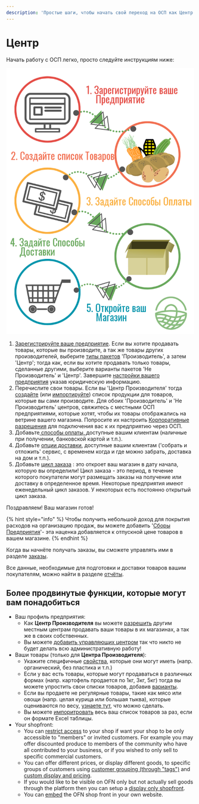 ```yaml
---
description: 'Простые шаги, чтобы начать свой переход на ОСП как Центр'
---
```


# Центр

Начать работу с ОСП легко, просто следуйте инструкциям ниже:

![&#x41F;&#x44F;&#x442;&#x44C; &#x448;&#x430;&#x433;&#x43E;&#x432; &#x434;&#x43B;&#x44F; &#x43E;&#x442;&#x43A;&#x440;&#x44B;&#x442;&#x438;&#x44F; &#x432;&#x430;&#x448;&#x435;&#x433;&#x43E; &#x426;&#x435;&#x43D;&#x442;&#x440;&#x430; &#x432; &#x41E;&#x421;&#x41F;](../.gitbook/assets/set-up-in-5-steps-draft.png)

1. [Зарегистрируйте ваше предприятие](../basic-features/register-and-create-your-profile.md). Если вы хотите продавать товары, которые вы производите, а так же товары других производителей, выберите [типы пакетов](../basic-features/enterprise-profile/package-types.md) 'Производитель', а затем 'Центр'; тогда как, если вы хотите продавать только товары, сделанные другими, выберите варианты пакетов 'Не Производитель' и 'Центр'. Завершите [настройки вашего предприятия](../basic-features/enterprise-profile/enterprise-settings.md) указав юридическую информацию.
2. Перечислите свои товары. Если вы 'Центр Производителя' тогда [создайте](../basic-features/products-1/products.md) \(или [импортируйте](../basic-features/products-1/product-and-inventory-import.md#1-import-new-products)\) список продукции для товаров, которые вы сами производите. Для обоих 'Производитель' и 'Не Производитель' центров, свяжитесь с местными ОСП предприятиями, которые хотят, чтобы их товары отображались на ветрине вашего магазина. Попросите их настроить [Корпоративные разрешения](../basic-features/enterprise-profile/enterprise-to-enterprise-permissions-e2es.md) для подключения вас к их предприятию через ОСП.
3. Добавьте[ способы оплаты, ](../basic-features/shopfront/payment-methods.md)доступные вашим клиентам \(наличные при получении, банковской картой и т.п.\).
4. Добавьте [опции доставки](../basic-features/shopfront/shipping-methods.md), доступные вашим клиентам \('собрать и отложить' сервис, с временем когда и где можно забрать, доставка на дом и т.п.\).
5. Добавьте [цикл заказа](../basic-features/shopfront/order-cycle/order-cycles-for-hubs.md) : это откроет ваш магазин в дату начала, которую вы определили! Цикл заказа - это период, в течение которого покупатели могут размещать заказы на получение или доставку в определенное время. Некоторые предприятия имеют еженедельный цикл заказов. У некоторых есть постоянно открытый цикл заказа.

Поздравляем! Ваш магазин готов!

{% hint style="info" %}
Чтобы получить небольшой доход для покрытия расходов на организацию продаж, вы можете добавить '[Сборы Предприятия](../basic-features/shopfront/enterprise-fees.md)'- эта наценка добавляется к отпускной цене товаров в вашем магазине.
{% endhint %}

Когда вы начнёте получать заказы, вы сможете управлять ими в разделе [заказы](../basic-features/orders/).

Все данные, необходимые для подготовки и доставки товаров вашим покупателям, можно найти в разделе [отчёты](../basic-features/reports.md).

## Более продвинутые функции, которые могут вам понадобиться

* Ваш профиль предприятия:
  * Как **Центр Производителя** вы можете [разрешить](../basic-features/enterprise-profile/enterprise-to-enterprise-permissions-e2es.md) другим местным центрам продавать ваши товары в их магазинах, а так же в своих собственных.
  * Вы можете [добавить управляющих центром](../basic-features/enterprise-profile/transfer-ownership.md) так что никто не будет делать всю административную работу!
* Ваши товары \(только для **Центра Производителя**\): 
  * Укажите специфичные [свойства](../basic-features/products-1/product-properties.md), которые они могут иметь \(напр. органический, без пластика и т.п.\)
  * Если у вас есть товары, которые могут продаваться в различных формах \(напр. картофель продается по 1кг, 3кг, 5кг\) тогда вы можете упростить свои списки товаров, добавив [варианты](../basic-features/products-1/product-variants.md).
  * Если вы продаете не регулярные товары, такие как мясо или овощи \(напр. целая курица или большая тыква\), которые оцениваются по весу, [узнаете тут](../basic-features/products-1/pricing-irregular-items-kg.md), что можно сделать.
  * Вы можете [импоритровать](../basic-features/products-1/product-and-inventory-import.md#1-import-new-products) весь ваш список товаров за раз, если он формате Excel таблицы.
* Your shopfront:
  * You can [restrict access](../basic-features/shopfront/private-shopfront.md) to your shop if want your shop to be only accessible to "members" or invited customers.   For example you may offer discounted produce to members of the community who have all contributed to your business, or if you wished to only sell to specific commercial customers.
  * You can offer different prices, or display different goods, to specific groups of customers using [customer grouping \(through "tags"\)](../basic-features/shopfront/customer-management-and-conditional-displays-prices/tags-and-tag-rules.md) and [custom display and pricing](../basic-features/shopfront/customer-management-and-conditional-displays-prices/).
  * If you would like to be visible on OFN only but not actually sell goods through the platform then you can setup a [display only shopfront](../basic-features/shopfront/display-only-order-cycles.md).
  * You can [embed](multi-producers-shop-hub-quick-setup-guide.md) the OFN shop front in your own website.

